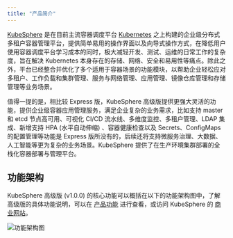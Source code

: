 ```yaml
---
title: "产品简介"
---
```


[KubeSphere](https://kubesphere.io) 是在目前主流容器调度平台 [Kubernetes](https://kubernetes.io) 之上构建的企业级分布式多租户容器管理平台，提供简单易用的操作界面以及向导式操作方式，在降低用户使用容器调度平台学习成本的同时，极大减轻开发、测试、运维的日常工作的复杂度，旨在解决 Kubernetes 本身存在的存储、网络、安全和易用性等痛点。除此之外，平台已经整合并优化了多个适用于容器场景的功能模块，以帮助企业轻松应对多租户、工作负载和集群管理、服务与网络管理、应用管理、镜像仓库管理和存储管理等业务场景。

值得一提的是，相比较 Express 版，KubeSphere 高级版提供更强大灵活的功能，提供企业级容器应用管理服务，满足企业复杂的业务需求，比如支持 master 和 etcd 节点高可用、可视化 CI/CD 流水线、多维度监控、多租户管理、LDAP 集成、新增支持 HPA (水平自动伸缩) 、容器健康检查以及 Secrets、ConfigMaps 的配置管理等功能是 Express 版所没有的，后续还将支持微服务治理、大数据、人工智能等更为复杂的业务场景。KubeSphere 提供了在生产环境集群部署的全栈化容器部署与管理平台。

## 功能架构

KubeSphere 高级版 (v1.0.0) 的核心功能可以概括在以下的功能架构图中，了解高级版的具体功能说明，可以在 [产品功能](../features) 进行查看，或访问 KubeSphere 的 [商业网站](https://kubesphere.qingcloud.com/)。

![功能架构图](/feature-architecture.svg)